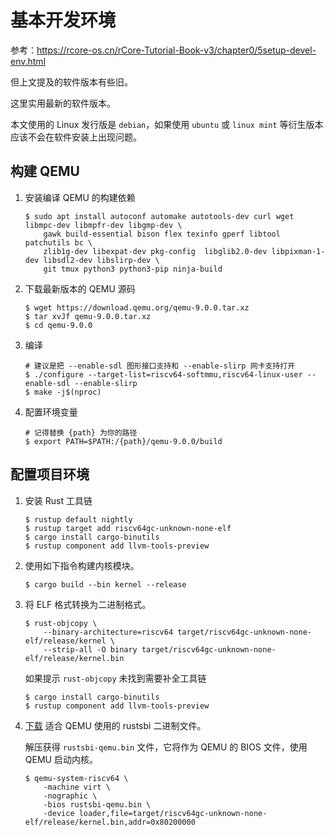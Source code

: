 # 基本开发环境

参考：https://rcore-os.cn/rCore-Tutorial-Book-v3/chapter0/5setup-devel-env.html

但上文提及的软件版本有些旧。

这里实用最新的软件版本。

本文使用的 Linux 发行版是 `debian`，如果使用 `ubuntu` 或 `linux mint` 等衍生版本应该不会在软件安装上出现问题。

## 构建 QEMU

1. 安装编译 QEMU 的构建依赖

   ```shell
   $ sudo apt install autoconf automake autotools-dev curl wget libmpc-dev libmpfr-dev libgmp-dev \
       gawk build-essential bison flex texinfo gperf libtool patchutils bc \
       zlib1g-dev libexpat-dev pkg-config  libglib2.0-dev libpixman-1-dev libsdl2-dev libslirp-dev \
       git tmux python3 python3-pip ninja-build
   ```

2. 下载最新版本的 QEMU 源码

   ```shell
   $ wget https://download.qemu.org/qemu-9.0.0.tar.xz
   $ tar xvJf qemu-9.0.0.tar.xz
   $ cd qemu-9.0.0
   ```

3. 编译

   ```shell
   # 建议是把 --enable-sdl 图形接口支持和 --enable-slirp 网卡支持打开
   $ ./configure --target-list=riscv64-softmmu,riscv64-linux-user --enable-sdl --enable-slirp
   $ make -j$(nproc)
   ```

4. 配置环境变量

   ```shell
   # 记得替换 {path} 为你的路径
   $ export PATH=$PATH:/{path}/qemu-9.0.0/build
   ```

## 配置项目环境

1. 安装 Rust 工具链

   ```shell
   $ rustup default nightly
   $ rustup target add riscv64gc-unknown-none-elf
   $ cargo install cargo-binutils
   $ rustup component add llvm-tools-preview
   ```

2. 使用如下指令构建内核模块。

   ```shell
   $ cargo build --bin kernel --release
   ```

3. 将 ELF 格式转换为二进制格式。

   ```shell
   $ rust-objcopy \
       --binary-architecture=riscv64 target/riscv64gc-unknown-none-elf/release/kernel \
       --strip-all -O binary target/riscv64gc-unknown-none-elf/release/kernel.bin
   ```

   如果提示 `rust-objcopy` 未找到需要补全工具链

   ```shell
   $ cargo install cargo-binutils
   $ rustup component add llvm-tools-preview
   ```

4. [下载](https://github.com/rustsbi/rustsbi-qemu/releases) 适合 QEMU 使用的 rustsbi 二进制文件。

   解压获得 `rustsbi-qemu.bin` 文件，它将作为 QEMU 的 BIOS 文件，使用 QEMU 启动内核。

   ```shell
   $ qemu-system-riscv64 \
       -machine virt \
       -nographic \
       -bios rustsbi-qemu.bin \
       -device loader,file=target/riscv64gc-unknown-none-elf/release/kernel.bin,addr=0x80200000
   ```
